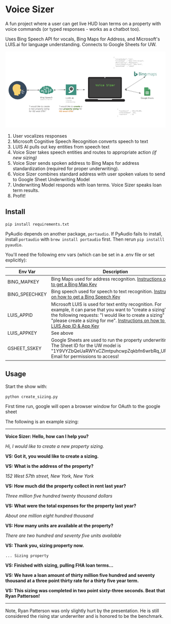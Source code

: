 # Voice Sizer

A fun project where a user can get live HUD loan terms on a property with voice commands (or typed responses - works as a chatbot too). 

Uses Bing Speech API for vocals, Bing Maps for Address, and Microsoft's LUIS.ai for language understanding. Connects to Google Sheets for UW.


![Flow diagram](./assets/diagram.png)

1. User vocalizes responses
2. Microsoft Cognitive Speech Recognition converts speech to text
3. LUIS AI pulls out key entities from speech text
4. Voice Sizer takes speech entities and routes to appropriate action
*(if new sizing)*
5. Voice Sizer sends spoken address to Bing Maps for address standardization (required for proper underwriting).
6. Voice Sizer combines standard address with user spoken values to send to Google Sheet Underwriting Model
7. Underwriting Model responds with loan terms. Voice Sizer speaks loan term results.
8. Profit!

## Install

`pip install requirements.txt`

PyAudio depends on another package, `portaudio`. If PyAudio fails to install, install `portaudio` with `brew install portaudio` first. Then rerun `pip installl pyaudio`.

You'll need the following env vars (which can be set in a .env file or set explicitly):

| Env Var        | Description |
| -------------- | ------------- |
| BING_MAPKEY    | Bing Maps used for address recognition. [Instructions on how to get a Bing Map Key](https://docs.microsoft.com/en-us/bingmaps/getting-started/bing-maps-dev-center-help/getting-a-bing-maps-key)  |
| BING_SPEECHKEY | Bing speech used for speech to text recognition. [Instructions on how to get a Bing Speech Key](https://docs.microsoft.com/en-us/azure/cognitive-services/speech-service/overview#try-the-speech-service-for-free)  |
| LUIS_APPID     | Microsoft LUIS is used for text entity recognition. For example, it can parse that you want to "create a sizing" from the following requests: "I would like to create a sizing" or "please create a sizing for me". [Instructions on how to get a LUIS App ID & App Key](https://docs.microsoft.com/en-us/azure/cognitive-services/speech-service/quickstarts/create-luis)  |
| LUIS_APPKEY    | See above  |
| GSHEET_SSKEY   | Google Sheets are used to run the property underwriting. The Sheet ID for the UW model is "1Y9VYZbQeUaRWYxCZlmtpuhcwpZqkbfn6wrbRq_UFNH4". Email for permissions to access! |


## Usage

Start the show with:

`python create_sizing.py`

First time run, google will open a browser window for OAuth to the google sheet


The following is an example sizing:

---

**Voice Sizer: Hello, how can I help you?**

*Hi, I would like to create a new property sizing.*

**VS: Got it, you would like to create a sizing.**

**VS: What is the address of the property?**

*152 West 57th street, New York, New York*

**VS: How much did the property collect in rent last year?**

*Three million five hundred twenty thousand dollars*

**VS: What were the total expenses for the property last year?**

*About one million eight hundred thousand*

**VS: How many units are available at the property?**

*There are two hundred and seventy five units available*

**VS: Thank you, sizing property now.**


`... Sizing property`

**VS: Finished with sizing, pulling FHA loan terms...**

**VS: We have a loan amount of thirty million five hundred and seventy thousand at a three point thirty rate for a thirty five year term.**

**VS: This sizing was completed in two point sixty-three seconds. Beat that Ryan Patterson!**

---

Note, Ryan Patterson was only slightly hurt by the presentation. He is still considered the rising star underwriter and is honored to be the benchmark.